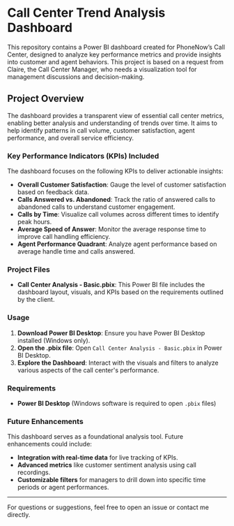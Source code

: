 # Call Center Trend Analysis Dashboard

This repository contains a Power BI dashboard created for PhoneNow’s Call Center, designed to analyze key performance metrics and provide insights into customer and agent behaviors. This project is based on a request from Claire, the Call Center Manager, who needs a visualization tool for management discussions and decision-making.

## Project Overview

The dashboard provides a transparent view of essential call center metrics, enabling better analysis and understanding of trends over time. It aims to help identify patterns in call volume, customer satisfaction, agent performance, and overall service efficiency.

### Key Performance Indicators (KPIs) Included

The dashboard focuses on the following KPIs to deliver actionable insights:
- **Overall Customer Satisfaction**: Gauge the level of customer satisfaction based on feedback data.
- **Calls Answered vs. Abandoned**: Track the ratio of answered calls to abandoned calls to understand customer engagement.
- **Calls by Time**: Visualize call volumes across different times to identify peak hours.
- **Average Speed of Answer**: Monitor the average response time to improve call handling efficiency.
- **Agent Performance Quadrant**: Analyze agent performance based on average handle time and calls answered.

### Project Files

- **Call Center Analysis - Basic.pbix**: This Power BI file includes the dashboard layout, visuals, and KPIs based on the requirements outlined by the client. 

### Usage

1. **Download Power BI Desktop**: Ensure you have Power BI Desktop installed (Windows only).
2. **Open the .pbix file**: Open `Call Center Analysis - Basic.pbix` in Power BI Desktop.
3. **Explore the Dashboard**: Interact with the visuals and filters to analyze various aspects of the call center's performance.

### Requirements

- **Power BI Desktop** (Windows software is required to open `.pbix` files)

### Future Enhancements

This dashboard serves as a foundational analysis tool. Future enhancements could include:
- **Integration with real-time data** for live tracking of KPIs.
- **Advanced metrics** like customer sentiment analysis using call recordings.
- **Customizable filters** for managers to drill down into specific time periods or agent performances.

---

For questions or suggestions, feel free to open an issue or contact me directly.
